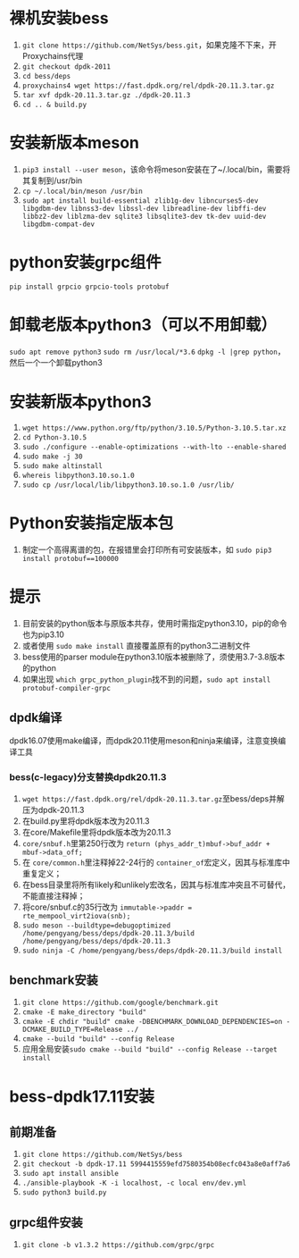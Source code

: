 # 裸机安装bess

1. `git clone https://github.com/NetSys/bess.git`，如果克隆不下来，开Proxychains代理
2. `git checkout dpdk-2011`
3. `cd bess/deps`
4. `proxychains4 wget https://fast.dpdk.org/rel/dpdk-20.11.3.tar.gz`
5. `tar xvf dpdk-20.11.3.tar.gz ./dpdk-20.11.3`
6. `cd .. & build.py`

# 安装新版本meson

1. `pip3 install --user meson`，该命令将meson安装在了~/.local/bin，需要将其复制到/usr/bin
2. `cp ~/.local/bin/meson /usr/bin`
3. `sudo apt install build-essential zlib1g-dev libncurses5-dev libgdbm-dev libnss3-dev libssl-dev libreadline-dev libffi-dev libbz2-dev liblzma-dev sqlite3 libsqlite3-dev tk-dev uuid-dev libgdbm-compat-dev`

# python安装grpc组件

`pip install grpcio grpcio-tools protobuf`

# 卸载老版本python3（可以不用卸载）

`sudo apt remove python3`
`sudo rm /usr/local/*3.6`
`dpkg -l |grep python`，然后一个一个卸载python3

# 安装新版本python3

1. `wget https://www.python.org/ftp/python/3.10.5/Python-3.10.5.tar.xz`
2. `cd Python-3.10.5`
3. `sudo ./configure --enable-optimizations --with-lto --enable-shared`
4. `sudo make -j 30`
5. `sudo make altinstall`
6. `whereis libpython3.10.so.1.0`
7. `sudo cp /usr/local/lib/libpython3.10.so.1.0 /usr/lib/`

# Python安装指定版本包

1. 制定一个高得离谱的包，在报错里会打印所有可安装版本，如 `sudo pip3 install protobuf==100000`

# 提示

1. 目前安装的python版本与原版本共存，使用时需指定python3.10，pip的命令也为pip3.10
2. 或者使用 `sudo make install` 直接覆盖原有的python3二进制文件
3. bess使用的parser module在python3.10版本被删除了，须使用3.7-3.8版本的python
4. 如果出现 `which grpc_python_plugin`找不到的问题，`sudo apt install protobuf-compiler-grpc`

## dpdk编译

dpdk16.07使用make编译，而dpdk20.11使用meson和ninja来编译，注意变换编译工具

### bess(c-legacy)分支替换dpdk20.11.3

1. `wget https://fast.dpdk.org/rel/dpdk-20.11.3.tar.gz`至bess/deps并解压为dpdk-20.11.3
2. 在build.py里将dpdk版本改为20.11.3
3. 在core/Makefile里将dpdk版本改为20.11.3
4. `core/snbuf.h`里第250行改为 `return (phys_addr_t)mbuf->buf_addr + mbuf->data_off;`
5. 在 `core/common.h`里注释掉22-24行的 `container_of`宏定义，因其与标准库中重复定义；
6. 在bess目录里将所有likely和unlikely宏改名，因其与标准库冲突且不可替代，不能直接注释掉；
7. 将core/snbuf.c的35行改为 `immutable->paddr = rte_mempool_virt2iova(snb);`
8. `sudo meson --buildtype=debugoptimized /home/pengyang/bess/deps/dpdk-20.11.3/build /home/pengyang/bess/deps/dpdk-20.11.3`
9. `sudo ninja -C /home/pengyang/bess/deps/dpdk-20.11.3/build install`

## benchmark安装
1. `git clone https://github.com/google/benchmark.git`
2. `cmake -E make_directory "build"`
3. `cmake -E chdir "build" cmake -DBENCHMARK_DOWNLOAD_DEPENDENCIES=on -DCMAKE_BUILD_TYPE=Release ../`
4. `cmake --build "build" --config Release`
5. 应用全局安装`sudo cmake --build "build" --config Release --target install`

# bess-dpdk17.11安装
## 前期准备
1. `git clone https://github.com/NetSys/bess`
2. `git checkout -b dpdk-17.11 5994415559efd7580354b08ecfc043a8e0aff7a6`
3. `sudo apt install ansible`
4. `./ansible-playbook -K -i localhost, -c local env/dev.yml`
5. `sudo python3 build.py`

## grpc组件安装
1. `git clone -b v1.3.2 https://github.com/grpc/grpc`